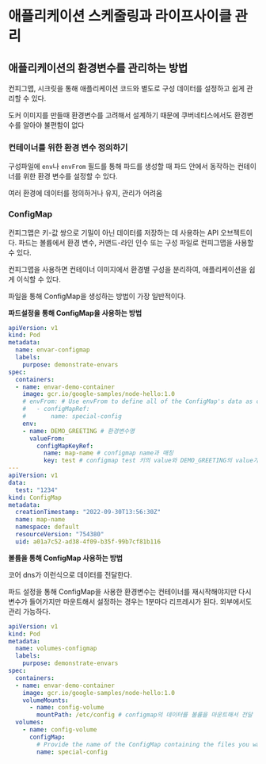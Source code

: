 # 애플리케이션 스케줄링과 라이프사이클 관리

## 애플리케이션의 환경변수를 관리하는 방법

컨피그맵, 시크릿을 통해 애플리케이션 코드와 별도로 구성 데이터를 설정하고 쉽게 관리할 수 있다.

도커 이미지를 만들때 환경변수를 고려해서 설계하기 때문에 쿠버네티스에서도 환경변수를 알아야 불편함이 없다

### ****컨테이너를 위한 환경 변수 정의하기****

구성파일에 `env`나 `envFrom` 필드를 통해 파드를 생성할 때 파드 안에서 동작하는 컨테이너를 위한 환경 변수를 설정할 수 있다.

여러 환경에 데이터를 정의하거나 유지, 관리가 어려움

### ConfigMap

컨피그맵은 키-값 쌍으로 기밀이 아닌 데이터를 저장하는 데 사용하는 API 오브젝트이다. 파드는 볼륨에서 환경 변수, 커맨드-라인 인수 또는 구성 파일로 컨피그맵을 사용할 수 있다.

컨피그맵을 사용하면 컨테이너 이미지에서 환경별 구성을 분리하여, 애플리케이션을 쉽게 이식할 수 있다.

파일을 통해 ConfigMap을 생성하는 방법이 가장 일반적이다.

**파드설정을 통해 ConfigMap을 사용하는 방법**

```yaml
apiVersion: v1
kind: Pod
metadata:
  name: envar-configmap
  labels:
    purpose: demonstrate-envars
spec:
  containers:
  - name: envar-demo-container
    image: gcr.io/google-samples/node-hello:1.0
    # envFrom: # Use envFrom to define all of the ConfigMap's data as container environment variables
    #   - configMapRef:
    #       name: special-config
    env:
    - name: DEMO_GREETING # 환경변수명
      valueFrom:
        configMapKeyRef:
          name: map-name # configmap name과 매칭
          key: test # configmap test 키의 value와 DEMO_GREETING의 value가 맵핑
---
apiVersion: v1
data:
  test: "1234"
kind: ConfigMap
metadata:
  creationTimestamp: "2022-09-30T13:56:30Z"
  name: map-name
  namespace: default
  resourceVersion: "754380"
  uid: a01a7c52-ad38-4f09-b35f-99b7cf81b116
```

**볼륨을 통해 ConfigMap 사용하는 방법**

코어 dns가 이런식으로 데이터를 전달한다.

파드 설정을 통해 ConfigMap을 사용한 환경변수는 컨테이너를 재시작해야지만 다시 변수가 들어가지만 마운트해서 설정하는 경우는 1분마다 리프레시가 된다.  외부에서도 관리 가능하다.

```yaml
apiVersion: v1
kind: Pod
metadata:
  name: volumes-configmap
  labels:
    purpose: demonstrate-envars
spec:
  containers:
  - name: envar-demo-container
    image: gcr.io/google-samples/node-hello:1.0
    volumeMounts:
      - name: config-volume
        mountPath: /etc/config # configmap의 데이터를 볼륨을 마운트해서 전달
  volumes:
    - name: config-volume
      configMap:
        # Provide the name of the ConfigMap containing the files you want to add to the container
        name: special-config
```
